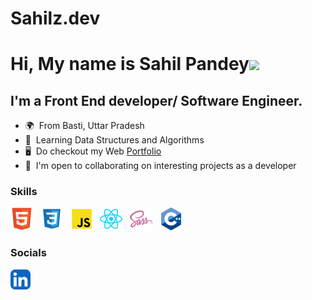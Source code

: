 # Sahilz.dev
Hi, My name is Sahil Pandey![](https://user-images.githubusercontent.com/18350557/176309783-0785949b-9127-417c-8b55-ab5a4333674e.gif)
========================================================================================================================================

I'm a Front End developer/ Software Engineer.
--------------------------

*   🌍  From Basti, Uttar Pradesh
*   🧠  Learning Data Structures and Algorithms
*   🖥️  Do checkout my Web <a href="https://sahildev.netlify.app/"> Portfolio </a>
*   🤝  I'm open to collaborating on interesting projects as a developer

### Skills

<p align="left">
<a href="https://developer.mozilla.org/en-US/docs/Glossary/HTML5" target="_blank" rel="noreferrer"><img src="https://raw.githubusercontent.com/sahill01/icons/62e09c4ca563d7232f63939192dece5b054e7d3d/icons/html5.svg?token=AMQHTEYEPYVKIXYRRVVXXO3EPY5UC" width="36" height="36" alt="HTML5" /></a> &nbsp;
<a href="https://www.w3.org/TR/CSS/#css" target="_blank" rel="noreferrer"><img src="https://raw.githubusercontent.com/sahill01/icons/62e09c4ca563d7232f63939192dece5b054e7d3d/icons/css.svg?token=AMQHTE4SO2NGVPNFGKX4TJTEPY5XU" width="36" height="36" alt="CSS3" /></a> &nbsp;
 <a href="https://developer.mozilla.org/en-US/docs/Web/JavaScript" target="_blank" rel="noreferrer"><img src="https://raw.githubusercontent.com/sahill01/icons/62e09c4ca563d7232f63939192dece5b054e7d3d/icons/js.svg?token=AMQHTEZNW54JVBBVESV4EQLEPY5ZI" width="36" height="36" alt="JavaScript" /></a> &nbsp;
<a href="https://reactjs.org/" target="_blank" rel="noreferrer"><img src="https://raw.githubusercontent.com/sahill01/icons/62e09c4ca563d7232f63939192dece5b054e7d3d/icons/react.svg?token=AMQHTE5EAGIXVP7OJJF6KLTEPY54S" width="36" height="36" alt="React" /></a> &nbsp; <a href="https://sass-lang.com/" target="_blank" rel="noreferrer"><img src="https://raw.githubusercontent.com/sahill01/icons/62e09c4ca563d7232f63939192dece5b054e7d3d/icons/sass.svg?token=AMQHTEYEK23GK4Z3G7P3R3TEPY562" width="36" height="36" alt="Sass" /></a> &nbsp; <a href="https://devdocs.io/cpp/" target="_blank" rel="noreferrer"><img src="https://raw.githubusercontent.com/sahill01/icons/62e09c4ca563d7232f63939192dece5b054e7d3d/icons/c-plusplus.svg?token=AMQHTEYYVFYEZH3US6VEPATEPY6CK" width="36" height="36" alt="TailwindCSS" /></a> 

### Socials

<p align="left"> <a href="https://www.linkedin.com/in/sahilpandey001/" target="_blank" rel="noreferrer"><img src="https://raw.githubusercontent.com/sahill01/icons/1988e486d6d4519cb05ffcfbb4c395afd07db277/icons/linkedin.svg?token=AMQHTE2CL6LMUMQAH4RDUOLEPY6L4" width="32" height="32" /></a> </p>
